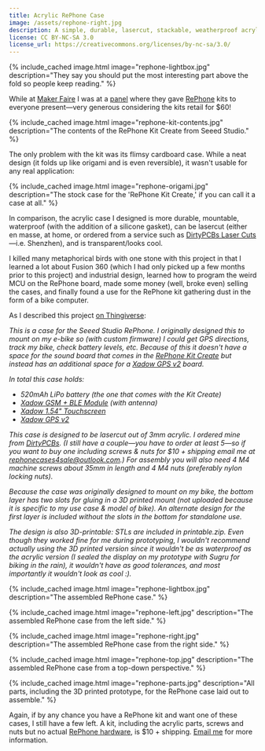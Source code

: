 ```yaml
---
title: Acrylic RePhone Case
image: /assets/rephone-right.jpg
description: A simple, durable, lasercut, stackable, weatherproof acrylic case for the RePhone kit.
license: CC BY-NC-SA 3.0
license_url: https://creativecommons.org/licenses/by-nc-sa/3.0/
---
```


{% include_cached image.html image="rephone-lightbox.jpg" description="They say you should put the most interesting part above the fold so people keep reading." %}

While at [Maker Faire](2016-09-17-swood-box.md#panel) I was at a [panel](https://seattle.makerfaire.com/about-2/2016-archive/comparison-of-kit-phones-to-build-your-own-mobile-phone/) where they gave [RePhone](https://www.seeedstudio.com/RePhone-Kit-Create-p-2552.html) kits to everyone present—very generous considering the kits retail for $60!

{% include_cached image.html image="rephone-kit-contents.jpg" description="The contents of the RePhone Kit Create from Seeed Studio." %}

The only problem with the kit was its flimsy cardboard case. While a neat design (it folds up like origami and is even reversible), it wasn't usable for any real application:

{% include_cached image.html image="rephone-origami.jpg" description="The stock case for the 'RePhone Kit Create,' if you can call it a case at all." %}

In comparison, the acrylic case I designed is more durable, mountable, waterproof (with the addition of a silicone gasket), can be lasercut (either en masse, at home, or ordered from a service such as [DirtyPCBs Laser Cuts]()—i.e. Shenzhen), and is transparent/looks cool.

I killed many metaphorical birds with one stone with this project in that I learned a lot about Fusion 360 (which I had only picked up a few months prior to this project) and industrial design, learned how to program the weird MCU on the RePhone board, made some money (well, broke even) selling the cases, and finally found a use for the RePhone kit gathering dust in the form of a bike computer.

As I described this project [on Thingiverse](https://www.thingiverse.com/thing:2939024):

*This is a case for the Seeed Studio RePhone. I originally designed this to mount on my e-bike so (with custom firmware) I could get GPS directions, track my bike, check battery levels, etc. Because of this it doesn't have a space for the sound board that comes in the [RePhone Kit Create](https://www.seeedstudio.com/RePhone-Kit-Create-p-2552.html) but instead has an additional space for a [Xadow GPS v2](https://www.seeedstudio.com/Xadow-GPS-v2-p-2557.html) board.*

*In total this case holds:*

- *520mAh LiPo battery (the one that comes with the Kit Create)*
- *[Xadow GSM + BLE Module](https://www.seeedstudio.com/Xadow-GSM-BLE-p-2560.html?cPath=84_120) (with antenna)*
- *[Xadow 1.54" Touchscreen](https://www.seeedstudio.com/Xadow-1.54-inch-Touchscreen-p-2553.html)*
- *[Xadow GPS v2](https://www.seeedstudio.com/Xadow-GPS-v2-p-2557.html)*

*This case is designed to be lasercut out of 3mm acrylic. I ordered mine from [DirtyPCBs](https://dirtypcbs.com/store/lasercut). (I still have a couple—you have to order at least 5—so if you want to buy one including screws & nuts for $10 + shipping email me at rephonecases4sale@outlook.com.) For assembly you will also need 4 M4 machine screws about 35mm in length and 4 M4 nuts (preferably nylon locking nuts).*

*Because the case was originally designed to mount on my bike, the bottom layer has two slots for gluing in a 3D printed mount (not uploaded because it is specific to my use case & model of bike). An alternate design for the first layer is included without the slots in the bottom for standalone use.*

*The design is also 3D-printable: STLs are included in printable.zip. Even though they worked fine for me during prototyping, I wouldn't recommend actually using the 3D printed version since it wouldn't be as waterproof as the acrylic version (I sealed the display on my prototype with Sugru for biking in the rain), it wouldn't have as good tolerances, and most importantly it wouldn't look as cool :).*

{% include_cached image.html image="rephone-lightbox.jpg" description="The assembled RePhone case." %}

{% include_cached image.html image="rephone-left.jpg" description="The assembled RePhone case from the left side." %}

{% include_cached image.html image="rephone-right.jpg" description="The assembled RePhone case from the right side." %}

{% include_cached image.html image="rephone-top.jpg" description="The assembled RePhone case from a top-down perspective." %}

{% include_cached image.html image="rephone-parts.jpg" description="All parts, including the 3D printed prototype, for the RePhone case laid out to assemble." %}

Again, if by any chance you have a RePhone kit and want one of these cases, I still have a few left. A kit, including the acrylic parts, screws and nuts but no actual [RePhone hardware](https://www.seeedstudio.com/RePhone-Kit-Create-p-2552.html), is $10 + shipping. [Email me](../contact.md) for more information.
